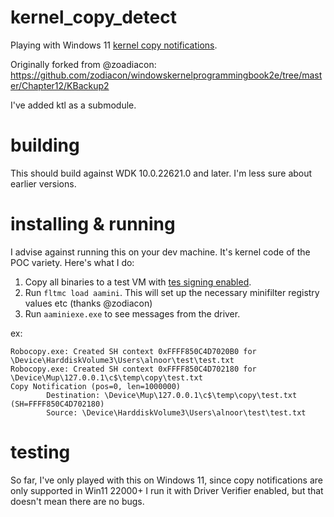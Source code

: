 # kernel_copy_detect
Playing with Windows 11 [kernel copy notifications](https://learn.microsoft.com/en-us/windows-hardware/drivers/ifs/km-file-copy).

Originally forked from @zoadiacon: https://github.com/zodiacon/windowskernelprogrammingbook2e/tree/master/Chapter12/KBackup2

I've added ktl as a submodule.

# building
This should build against WDK 10.0.22621.0 and later. I'm less sure about earlier versions.

# installing & running
I advise against running this on your dev machine. It's kernel code of the POC variety. Here's what I do:

1. Copy all binaries to a test VM with [tes signing enabled](https://learn.microsoft.com/en-us/windows-hardware/drivers/install/the-testsigning-boot-configuration-option).
2. Run `fltmc load aamini`. This will set up the necessary minifilter registry values etc (thanks @zodiacon)
3. Run `aaminiexe.exe` to see messages from the driver.

ex:

```
Robocopy.exe: Created SH context 0xFFFF850C4D7020B0 for \Device\HarddiskVolume3\Users\alnoor\test\test.txt
Robocopy.exe: Created SH context 0xFFFF850C4D702180 for \Device\Mup\127.0.0.1\c$\temp\copy\test.txt
Copy Notification (pos=0, len=1000000)
        Destination: \Device\Mup\127.0.0.1\c$\temp\copy\test.txt (SH=FFFF850C4D702180)
        Source: \Device\HarddiskVolume3\Users\alnoor\test\test.txt
```

# testing
So far, I've only played with this on Windows 11, since copy notifications are only supported in Win11 22000+
I run it with Driver Verifier enabled, but that doesn't mean there are no bugs.

